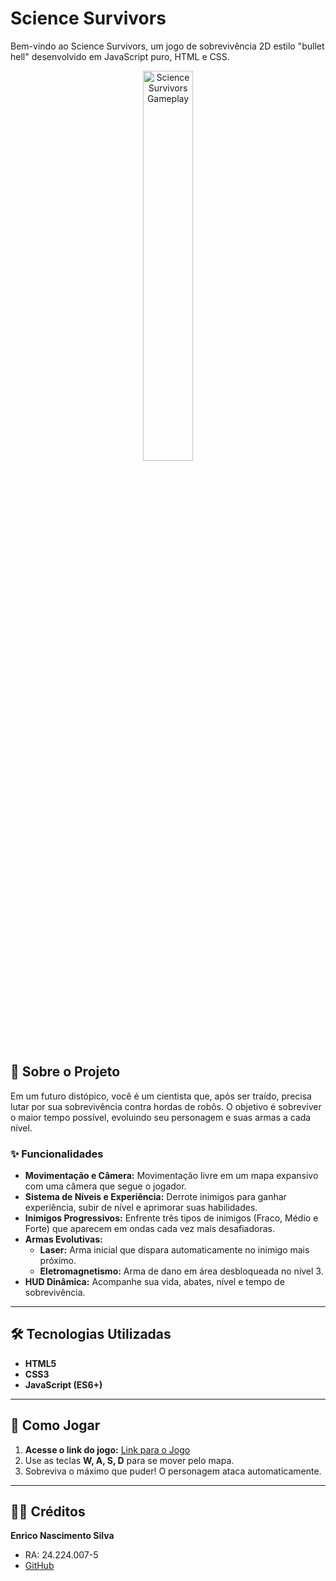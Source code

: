 # Science Survivors

Bem-vindo ao Science Survivors, um jogo de sobrevivência 2D estilo "bullet hell" desenvolvido em JavaScript puro, HTML e CSS.
<p align ="center">
    <img src="img/ExemploGameplay.gif" alt="Science Survivors Gameplay" width="40%"> 
</p>

## 📖 Sobre o Projeto

Em um futuro distópico, você é um cientista que, após ser traído, precisa lutar por sua sobrevivência contra hordas de robôs. O objetivo é sobreviver o maior tempo possível, evoluindo seu personagem e suas armas a cada nível.

### ✨ Funcionalidades

* **Movimentação e Câmera:** Movimentação livre em um mapa expansivo com uma câmera que segue o jogador.
* **Sistema de Níveis e Experiência:** Derrote inimigos para ganhar experiência, subir de nível e aprimorar suas habilidades.
* **Inimigos Progressivos:** Enfrente três tipos de inimigos (Fraco, Médio e Forte) que aparecem em ondas cada vez mais desafiadoras.
* **Armas Evolutivas:**
    * **Laser:** Arma inicial que dispara automaticamente no inimigo mais próximo.
    * **Eletromagnetismo:** Arma de dano em área desbloqueada no nível 3.
* **HUD Dinâmica:** Acompanhe sua vida, abates, nível e tempo de sobrevivência.

---

## 🛠️ Tecnologias Utilizadas

* **HTML5**
* **CSS3**
* **JavaScript (ES6+)**

---

## 🚀 Como Jogar

1.  **Acesse o link do jogo:** [Link para o Jogo](https://enriconsilva.github.io/Jogo-javascript/)
2.  Use as teclas **W, A, S, D** para se mover pelo mapa.
3.  Sobreviva o máximo que puder! O personagem ataca automaticamente.

---

## 👨‍💻 Créditos

**Enrico Nascimento Silva**

* RA: 24.224.007-5
* [GitHub](https://github.com/EnricoNSilva)
